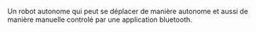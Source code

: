 Un robot autonome qui peut se déplacer de manière autonome et aussi de manière manuelle controlé par une application bluetooth.
